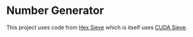 # Number Generator
This project uses code from [Hex Sieve](https://github.com/jgutierrezm113/HexSieve) which is itself uses [CUDA Sieve](https://github.com/curtisseizert/CUDASieve).